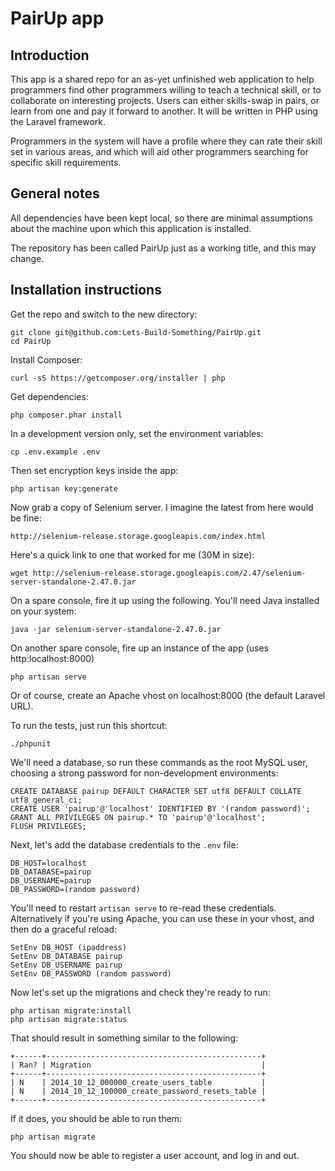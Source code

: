PairUp app
==========

Introduction
------------

This app is a shared repo for an as-yet unfinished web application to help programmers find other programmers willing to teach a technical skill, or to collaborate on interesting projects. Users can either skills-swap in pairs, or learn from one and pay it forward to another. It will be written in PHP using the Laravel framework.

Programmers in the system will have a profile where they can rate their skill set in various areas, and which will aid other programmers searching for specific skill requirements.

General notes
-------------

All dependencies have been kept local, so there are minimal assumptions about the machine upon which this application is installed.

The repository has been called PairUp just as a working title, and this may change.

Installation instructions
-------------------------

Get the repo and switch to the new directory:

    git clone git@github.com:Lets-Build-Something/PairUp.git
    cd PairUp

Install Composer:

    curl -sS https://getcomposer.org/installer | php

Get dependencies:

    php composer.phar install

In a development version only, set the environment variables:

    cp .env.example .env
    
Then set encryption keys inside the app:

    php artisan key:generate

Now grab a copy of Selenium server. I imagine the latest from here would be fine:

    http://selenium-release.storage.googleapis.com/index.html

Here's a quick link to one that worked for me (30M in size):

    wget http://selenium-release.storage.googleapis.com/2.47/selenium-server-standalone-2.47.0.jar

On a spare console, fire it up using the following. You'll need Java installed on your system:

    java -jar selenium-server-standalone-2.47.0.jar

On another spare console, fire up an instance of the app (uses http:localhost:8000)

    php artisan serve

Or of course, create an Apache vhost on localhost:8000 (the default Laravel URL).

To run the tests, just run this shortcut:

    ./phpunit

We'll need a database, so run these commands as the root MySQL user, choosing a strong password
for non-development environments:

    CREATE DATABASE pairup DEFAULT CHARACTER SET utf8 DEFAULT COLLATE utf8_general_ci;
    CREATE USER 'pairup'@'localhost' IDENTIFIED BY '(random password)';
    GRANT ALL PRIVILEGES ON pairup.* TO 'pairup'@'localhost';
    FLUSH PRIVILEGES;

Next, let's add the database credentials to the `.env` file:

    DB_HOST=localhost
    DB_DATABASE=pairup
    DB_USERNAME=pairup
    DB_PASSWORD=(random password)

You'll need to restart `artisan serve` to re-read these credentials. Alternatively if you're using Apache, you can use these in your vhost, and then do a graceful reload:

    SetEnv DB_HOST (ipaddress)
    SetEnv DB_DATABASE pairup
    SetEnv DB_USERNAME pairup
    SetEnv DB_PASSWORD (random password)

Now let's set up the migrations and check they're ready to run:

    php artisan migrate:install
    php artisan migrate:status

That should result in something similar to the following:

    +------+------------------------------------------------+
    | Ran? | Migration                                      |
    +------+------------------------------------------------+
    | N    | 2014_10_12_000000_create_users_table           |
    | N    | 2014_10_12_100000_create_password_resets_table |
    +------+------------------------------------------------+

If it does, you should be able to run them:

    php artisan migrate

You should now be able to register a user account, and log in and out.
